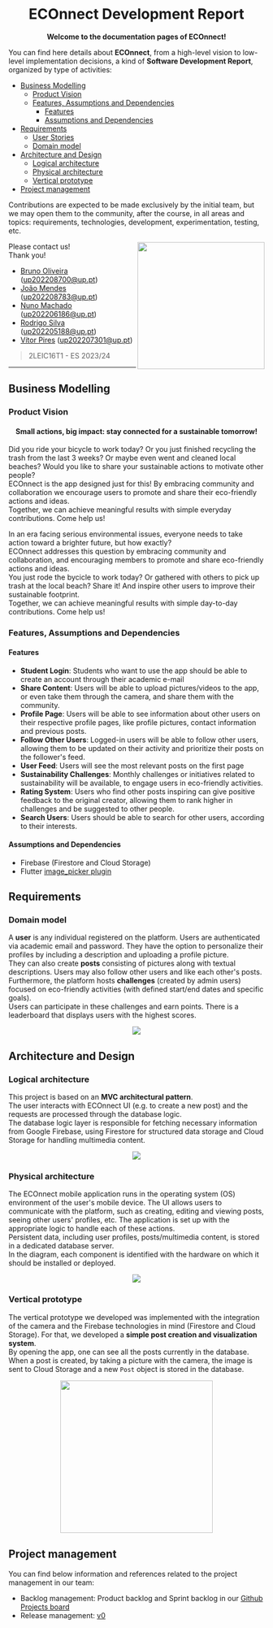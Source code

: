 <h1 align="center"> ECOnnect Development Report </h1>

<p align="center"><b>Welcome to the documentation pages of ECOnnect!</b></p>

You can find here details about **ECOnnect**, from a high-level vision to low-level implementation decisions, a kind of **Software Development Report**, organized by type of activities: 

- [Business Modelling](#business-modelling)
  - [Product Vision](#product-vision)
  - [Features, Assumptions and Dependencies](#features-assumptions-and-dependencies)
    - [Features](#features)
    - [Assumptions and Dependencies](#assumptions-and-dependencies)
- [Requirements](#requirements)
  - [User Stories](https://github.com/FEUP-LEIC-ES-2023-24/2LEIC16T1/issues?q=is%3Aissue+label%3A%22user+story%22)
  - [Domain model](#domain-model)
- [Architecture and Design](#architecture-and-design)
  - [Logical architecture](#logical-architecture)
  - [Physical architecture](#physical-architecture)
  - [Vertical prototype](#vertical-prototype)
- [Project management](#project-management)


Contributions are expected to be made exclusively by the initial team, but we may open them to the community, after the course, in all areas and topics: requirements, technologies, development, experimentation, testing, etc.


<img align="right" width="250" height="250" src="img/icon.png">

Please contact us!  
Thank you!

- [Bruno Oliveira](https://github.com/Process-ing) (up202208700@up.pt)
- [João Mendes](https://github.com/The-Memechanic) (up202208783@up.pt)
- [Nuno Machado](https://github.com/Slyfenon) (up202206186@up.pt)
- [Rodrigo Silva](https://github.com/racoelhosilva) (up202205188@up.pt)
- [Vítor Pires](https://github.com/vitormpp) (up202207301@up.pt)
> 2LEIC16T1 - ES 2023/24


---

## Business Modelling

### Product Vision

<!--- Start by defining a clear and concise vision for your app, to help members of the team, contributors, and users to focus their often disparate views into a concise, visual, and short textual form. It provides a "high concept" of the product for marketers, developers, and managers.

A product vision describes the essentials of the product and sets the direction for where a product is headed, and what the product will deliver in the future. 

**We favor a catchy and concise statement, ideally one sentence.**

We suggest you use the product vision template described in the following link:
* [How To Create A Convincing Product Vision To Guide Your Team, by uxstudioteam.com](https://uxstudioteam.com/ux-blog/product-vision/)

To learn more about how to write a good product vision, please see also:
* [Product Management: Product Vision, by ProductPlan](https://www.productplan.com/glossary/product-vision/)
* [Vision, by scrumbook.org](http://scrumbook.org/value-stream/vision.html)
* [How to write a vision, by dummies.com](https://www.dummies.com/business/marketing/branding/how-to-write-vision-and-mission-statements-for-your-brand/)
* [20 Inspiring Vision Statement Examples (2019 Updated), by lifehack.org](https://www.lifehack.org/articles/work/20-sample-vision-statement-for-the-new-startup.html)
-->

<h4 align="center"> Small actions, big impact: stay connected for a sustainable tomorrow!</h4>

Did you ride your bicycle to work today? Or you just finished recycling the trash from the last 3 weeks? Or maybe even went and cleaned local beaches? Would you like to share your sustainable actions to motivate other people?  
ECOnnect is the app designed just for this! By embracing community and collaboration we encourage users to promote and share their eco-friendly actions and ideas.  
Together, we can achieve meaningful results with simple everyday contributions. Come help us!

In an era facing serious environmental issues, everyone needs to take action toward a brighter future, but how exactly?  
ECOnnect addresses this question by embracing community and collaboration, and encouraging members to promote and share eco-friendly actions and ideas.  
You just rode the bycicle to work today? Or gathered with others to pick up trash at the local beach? Share it! And inspire other users to improve their sustainable footprint.  
Together, we can achieve meaningful results with simple day-to-day contributions. Come help us!

<!--- Restructure the Product Vision 
- Move examples to the top, along with the problem
- Explain the solution
- Conclude
-->

### Features, Assumptions and Dependencies

<!---
Indicate an initial/tentative list of high-level features - high-level capabilities or desired services of the system that are necessary to deliver benefits to the users.
 - Feature XPTO - a few words to briefly describe the feature
 - Feature ABCD - ...
...

Optionally, indicate an initial/tentative list of assumptions that you are making about the app and the dependencies of the app to other systems.
-->

#### Features

- **Student Login**: Students who want to use the app should be able to create an account through their academic e-mail
- **Share Content**: Users will be able to upload pictures/videos to the app, or even take them through the camera, and share them with the community.
- **Profile Page**: Users will be able to see information about other users on their respective profile pages, like profile pictures, contact information and previous posts.
- **Follow Other Users**: Logged-in users will be able to follow other users, allowing them to be updated on their activity and prioritize their posts on the follower's feed.
- **User Feed**: Users will see the most relevant posts on the first page
- **Sustainability Challenges**: Monthly challenges or initiatives related to sustainability will be available, to engage users in eco-friendly activities.
- **Rating System**: Users who find other posts inspiring can give positive feedback to the original creator, allowing them to rank higher in challenges and be suggested to other people.
- **Search Users**: Users should be able to search for other users, according to their interests.

#### Assumptions and Dependencies

- Firebase (Firestore and Cloud Storage)
- Flutter [image_picker plugin](https://pub.dev/packages/image_picker)

<!---
### Elevator Pitch
Draft a small text to help you quickly introduce and describe your product in a short time (lift travel time ~90 seconds) and a few words (~800 characters), a technique usually known as elevator pitch.

Take a look at the following links to learn some techniques:
* [Crafting an Elevator Pitch](https://www.mindtools.com/pages/article/elevator-pitch.htm)
* [The Best Elevator Pitch Examples, Templates, and Tactics - A Guide to Writing an Unforgettable Elevator Speech, by strategypeak.com](https://strategypeak.com/elevator-pitch-examples/)
* [Top 7 Killer Elevator Pitch Examples, by toggl.com](https://blog.toggl.com/elevator-pitch-examples/)
-->


## Requirements

<!---
In this section, you should describe all kinds of requirements for your module: functional and non-functional requirements.
-->

<!---
### User stories
> [!Caution] This section will *not* exist in your report, it is here only to explain how you should describe the requirements of the product as **user stories**.

The user stories should be created as GitHub items in the Project board. 

A user story is a description of desired functionality told from the perspective of the user or customer. A starting template for the description of a user story is *As a < user role >, I want < goal > so that < reason >.*

User stories should be created and described as items in your GitHub Project with the label "user story".

You should name the item with either the full text of the user story or a shorter name, up to you, and, in the "comments" field, add all relevant notes, the image(s) of the user interface mockup(s) (see below) and the acceptance test scenarios (see below), linking to its acceptance test in Gherkin, whenever available.

**INVEST in good user stories**. 
You may add more details after, but the shorter and more complete, the better. To decide if the user story is good, please follow the [INVEST guidelines](https://xp123.com/articles/invest-in-good-stories-and-smart-tasks/).

**User interface mockups**.
After the user story text, you should add a draft of the corresponding user interfaces, a simple mockup or draft, if applicable.

**Acceptance tests**.
For each user story, you should write also the acceptance tests (textually in [Gherkin](https://cucumber.io/docs/gherkin/reference/)), i.e., a description of scenarios (situations) that will help to confirm that the system satisfies the requirements addressed by the user story.

**Value and effort**.
At the end, it is good to add a rough indication of the value of the user story to the customers (e.g. [MoSCoW](https://en.wikipedia.org/wiki/MoSCoW_method) method) and the team should add an estimation of the effort to implement it, for example, using points in a kind-of-a Fibonacci scale (1,2,3,5,8,13,20,40, no idea).
-->

### Domain model

<!---
To better understand the context of the software system, it is very useful to have a simple UML class diagram with all the key concepts (names, attributes) and relationships involved in the problem domain addressed by your module. 
Also, provide a short textual description of each concept (domain class). 

Example:
 <p align="center" justify="center">
  <img src="https://github.com/FEUP-LEIC-ES-2022-23/templates/blob/main/images/DomainModel.png"/>
</p>
-->

A **user** is any individual registered on the platform. Users are authenticated via academic email and password.
They have the option to personalize their profiles by including a description and uploading a profile picture.  
They can also create **posts** consisting of pictures along with textual descriptions. Users may also follow other users and like each other's posts.  
Furthermore, the platform hosts **challenges** (created by admin users) focused on eco-friendly activities (with defined start/end dates and specific goals).  
Users can participate in these challenges and earn points. There is a leaderboard that displays users with the highest scores.

<p align="center" justify="center">
  <img src="img/domain-model.png"/>
</p>


## Architecture and Design

<!---
The architecture of a software system encompasses the set of key decisions about its overall organization. 

A well-written architecture document is brief but reduces the amount of time it takes new programmers to a project to understand the code to feel able to make modifications and enhancements.

To document the architecture requires describing the decomposition of the system in their parts (high-level components) and the key behaviors and collaborations between them. 

In this section, you should start by briefly describing the overall components of the project and their interrelations. You should also describe how you solved typical problems you may have encountered, pointing to well-known architectural and design patterns, if applicable.
-->

### Logical architecture

<!---
The purpose of this subsection is to document the high-level logical structure of the code (Logical View), using a UML diagram with logical packages, without the worry of allocating to components, processes or machines.

It can be beneficial to present the system in a horizontal decomposition, defining layers and implementation concepts, such as the user interface, business logic and concepts.

Example of _UML package diagram_ showing a _logical view_ of the Electronic Ticketing System (to be accompanied by a short description of each package):

![LogicalView](https://user-images.githubusercontent.com/9655877/160585416-b1278ad7-18d7-463c-b8c6-afa4f7ac7639.png)
-->

This project is based on an **MVC architectural pattern**.  
The user interacts with ECOnnect UI (e.g. to create a new post) and the requests are processed through the database logic.  
The database logic layer is responsible for fetching necessary information from Google Firebase, using Firestore for structured data storage and Cloud Storage for handling multimedia content.


<p align="center" justify="center">
  <img src="img/logical-model.png"/>
</p>

### Physical architecture

<!---
The goal of this subsection is to document the high-level physical structure of the software system (machines, connections, software components installed, and their dependencies) using UML deployment diagrams (Deployment View) or component diagrams (Implementation View), separate or integrated, showing the physical structure of the system.

It should describe also the technologies considered and justify the selections made. Examples of technologies relevant to ESOF are, for example, frameworks for mobile applications (such as Flutter).

Example of _UML deployment diagram_ showing a _deployment view_ of the Electronic Ticketing System (please notice that, instead of software components, one should represent their physical/executable manifestations for deployment, called artifacts in UML; the diagram should be accompanied by a short description of each node and artifact):

![DeploymentView](https://user-images.githubusercontent.com/9655877/160592491-20e85af9-0758-4e1e-a704-0db1be3ee65d.png)
-->

The ECOnnect mobile application runs in the operating system (OS) environment of the user's mobile device. The UI allows users to communicate with the platform, such as creating, editing and viewing posts, seeing other users' profiles, etc. The application is set up with the appropriate logic to handle each of these actions.  
Persistent data, including user profiles, posts/multimedia content, is stored in a dedicated database server.  
In the diagram, each component is identified with the hardware on which it should be installed or deployed.

<p align="center" justify="center">
  <img src="img/physical-model.png"/>
</p>


### Vertical prototype
<!---
To help validate all the architectural, design and technological decisions made, we usually implement a vertical prototype, a thin vertical slice of the system integrating as many technologies as we can.

In this subsection please describe which feature, or part of it, you have implemented, and how, together with a snapshot of the user interface, if applicable.

At this phase, instead of a complete user story, you can simply implement a small part of a feature that demonstrates that you can use the technology, for example, show a screen with the app credits (name and authors).
-->

The vertical prototype we developed was implemented with the integration of the camera and the Firebase technologies in mind (Firestore and Cloud Storage). For that, we developed a **simple post creation and visualization system**.  
By opening the app, one can see all the posts currently in the database.  When a post is created, by taking a picture with the camera, the image is sent to Cloud Storage and a new `Post` object is stored in the database. 

<p align="center" justify="center">
  <img width=300 src="img/vertical-prototype.png"/>
</p>

## Project management
<!---
Software project management is the art and science of planning and leading software projects, in which software projects are planned, implemented, monitored and controlled.

In the context of ESOF, we recommend each team adopt a set of project management practices and tools capable of registering tasks, assigning tasks to team members, adding estimations to tasks, monitoring tasks' progress, and therefore being able to track their projects.

Common practices for managing iterative software development are backlog management, release management, estimation, iteration planning, iteration development, acceptance tests, and retrospectives.
-->

You can find below information and references related to the project management in our team: 

- Backlog management: Product backlog and Sprint backlog in our [Github Projects board](https://github.com/orgs/FEUP-LEIC-ES-2023-24/projects/52)
- Release management: [v0](https://github.com/FEUP-LEIC-ES-2023-24/2LEIC16T1/releases/tag/vertical-prototype)
  
<!---
- Sprint planning and retrospectives: 
  - plans: screenshots of Github Projects board at the beginning and end of each iteration;
  - retrospectives: meeting notes in a document in the repository;
-->